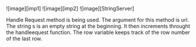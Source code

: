 ![image][imp1]
![image][imp2]
![image][StringServer]

Handle Request method is being used. The argument for this method is url. The string s is an empty string at the beginning. It then increments throught the handleequest function. The row variable keeps track of the row number of the last row. 
